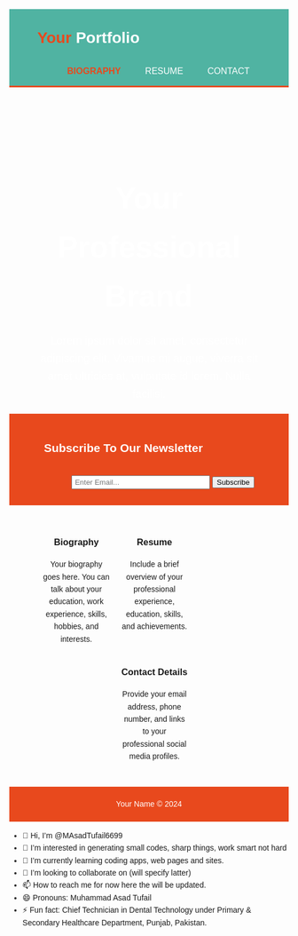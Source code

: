 <!DOCTYPE html>
<html lang="en">
<head>
<meta charset="UTF-8">
<meta name="viewport" content="width=device-width, initial-scale=1.0">
<title>Muhammad Asad Tufail- Portfolio</title>
<style>
  body { font-family: Arial, sans-serif; line-height: 1.6; }
  .container { width: 80%; margin: auto; overflow: hidden; }
  header { background: #50b3a2; color: white; padding-top: 30px; min-height: 70px; border-bottom: #e8491d 3px solid; }
  header a { color: #ffffff; text-decoration: none; text-transform: uppercase; font-size: 16px; }
  header ul { padding: 0; list-style: none; }
  header li { display: inline; padding: 0 20px 0 20px; }
  header #branding { float: left; }
  header #branding h1 { margin: 0; }
  header nav { float: right; margin-top: 10px; }
  header .highlight, header .current a { color: #e8491d; font-weight: bold; }
  header a:hover { color: #ffffff; font-weight: bold; }
  #showcase { min-height: 400px; background: url('showcase.jpg') no-repeat 0 -400px; text-align: center; color: #ffffff; }
  #showcase h1 { margin-top: 100px; font-size: 55px; margin-bottom: 10px; }
  #showcase p { font-size: 20px; }
  #newsletter { padding: 15px; color: #ffffff; background: #e8491d; }
  #newsletter h1 { float: left; }
  #newsletter form { float: right; margin-top: 15px; }
  #newsletter input[type="email"] { padding: 4px; height: 25px; width: 250px; }
  #boxes { margin-top: 20px; }
  #boxes .box { float: left; text-align: center; width: 30%; padding: 10px; }
  #boxes .box img { width: 90px; }
  footer { padding: 20px; margin-top: 20px; color: #ffffff; background-color: #e8491d; text-align: center; }
  footer p { margin: 0; }
</style>
</head>
<body>
  <header>
    <div class="container">
      <div id="branding">
        <h1><span class="highlight">Your</span> Portfolio</h1>
      </div>
      <nav>
        <ul>
          <li class="current"><a href="#bio">Biography</a></li>
          <li><a href="#resume">Resume</a></li>
          <li><a href="#contact">Contact</a></li>
        </ul>
      </nav>
    </div>
  </header>

  <section id="showcase">
    <div class="container">
      <h1>Your Professional Brand</h1>
      <p>Lorem ipsum dolor sit amet, consectetur adipiscing elit. Vivamus mi augue, viverra sit amet ultricies at, vulputate id lorem. Nulla facilisi.</p>
    </div>
  </section>

  <section id="newsletter">
    <div class="container">
      <h1>Subscribe To Our Newsletter</h1>
      <form>
        <input type="email" placeholder="Enter Email...">
        <button type="submit" class="button_1">Subscribe</button>
      </form>
    </div>
  </section>

  <section id="boxes">
    <div class="container">
      <div class="box" id="bio">
        <h3>Biography</h3>
        <p>Your biography goes here. You can talk about your education, work experience, skills, hobbies, and interests.</p>
      </div>
      <div class="box" id="resume">
        <h3>Resume</h3>
        <p>Include a brief overview of your professional experience, education, skills, and achievements.</p>
      </div>
      <div class="box" id="contact">
        <h3>Contact Details</h3>
        <p>Provide your email address, phone number, and links to your professional social media profiles.</p>
      </div>
    </div>
  </section>

  <footer>
    <p>Your Name © 2024</p>
  </footer>
</body>
</html>

- 👋 Hi, I’m @MAsadTufail6699
- 👀 I’m interested in generating small codes, sharp things, work smart not hard
- 🌱 I’m currently learning coding apps, web pages and sites. 
- 💞️ I’m looking to collaborate on (will specify latter) 
- 📫 How to reach me for now here the will be updated. 
- 😄 Pronouns: Muhammad Asad Tufail
- ⚡ Fun fact: Chief Technician in Dental Technology under Primary & Secondary Healthcare Department, Punjab, Pakistan.

<!---
MAsadTufail6699/MAsadTufail6699 is a ✨ special ✨ repository because its `README.md` (this file) appears on your GitHub profile.
You can click the Preview link to take a look at your changes.
--->
